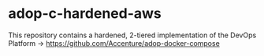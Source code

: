 # adop-c-hardened-aws
This repository contains a hardened, 2-tiered implementation of the DevOps Platform -> https://github.com/Accenture/adop-docker-compose
